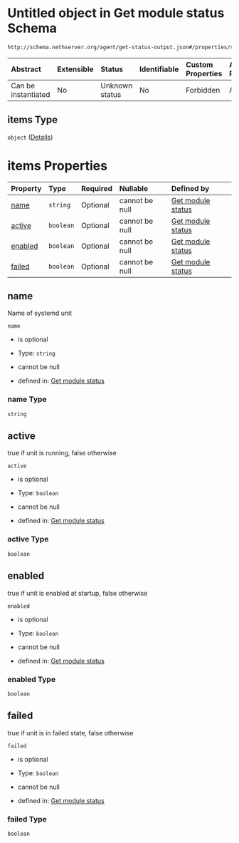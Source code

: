 # Untitled object in Get module status Schema

```txt
http://schema.nethserver.org/agent/get-status-output.json#/properties/services/items
```



| Abstract            | Extensible | Status         | Identifiable | Custom Properties | Additional Properties | Access Restrictions | Defined In                                                                      |
| :------------------ | :--------- | :------------- | :----------- | :---------------- | :-------------------- | :------------------ | :------------------------------------------------------------------------------ |
| Can be instantiated | No         | Unknown status | No           | Forbidden         | Allowed               | none                | [get-status-output.json\*](agent/get-status-output.json "open original schema") |

## items Type

`object` ([Details](get-status-output-properties-services-items.md))

# items Properties

| Property            | Type      | Required | Nullable       | Defined by                                                                                                                                                                                       |
| :------------------ | :-------- | :------- | :------------- | :----------------------------------------------------------------------------------------------------------------------------------------------------------------------------------------------- |
| [name](#name)       | `string`  | Optional | cannot be null | [Get module status](get-status-output-properties-services-items-properties-name.md "http://schema.nethserver.org/agent/get-status-output.json#/properties/services/items/properties/name")       |
| [active](#active)   | `boolean` | Optional | cannot be null | [Get module status](get-status-output-properties-services-items-properties-active.md "http://schema.nethserver.org/agent/get-status-output.json#/properties/services/items/properties/active")   |
| [enabled](#enabled) | `boolean` | Optional | cannot be null | [Get module status](get-status-output-properties-services-items-properties-enabled.md "http://schema.nethserver.org/agent/get-status-output.json#/properties/services/items/properties/enabled") |
| [failed](#failed)   | `boolean` | Optional | cannot be null | [Get module status](get-status-output-properties-services-items-properties-failed.md "http://schema.nethserver.org/agent/get-status-output.json#/properties/services/items/properties/failed")   |

## name

Name of systemd unit

`name`

* is optional

* Type: `string`

* cannot be null

* defined in: [Get module status](get-status-output-properties-services-items-properties-name.md "http://schema.nethserver.org/agent/get-status-output.json#/properties/services/items/properties/name")

### name Type

`string`

## active

true if unit is running, false otherwise

`active`

* is optional

* Type: `boolean`

* cannot be null

* defined in: [Get module status](get-status-output-properties-services-items-properties-active.md "http://schema.nethserver.org/agent/get-status-output.json#/properties/services/items/properties/active")

### active Type

`boolean`

## enabled

true if unit is enabled at startup, false otherwise

`enabled`

* is optional

* Type: `boolean`

* cannot be null

* defined in: [Get module status](get-status-output-properties-services-items-properties-enabled.md "http://schema.nethserver.org/agent/get-status-output.json#/properties/services/items/properties/enabled")

### enabled Type

`boolean`

## failed

true if unit is in failed state, false otherwise

`failed`

* is optional

* Type: `boolean`

* cannot be null

* defined in: [Get module status](get-status-output-properties-services-items-properties-failed.md "http://schema.nethserver.org/agent/get-status-output.json#/properties/services/items/properties/failed")

### failed Type

`boolean`
